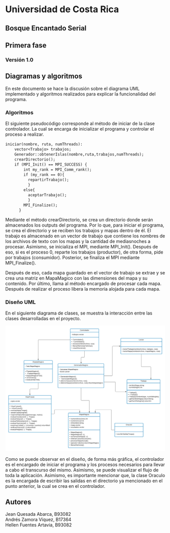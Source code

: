 # Universidad de Costa Rica
## Bosque Encantado Serial
## Primera fase
### Versión 1.0
## Diagramas y algoritmos
En este documento se hace la discusión sobre el diagrama UML implementado y algoritmos realizados para explicar la funcionalidad del programa.

### Algoritmos
El siguiente pseudocódigo corresponde al método de iniciar de la clase controlador. La cual se encarga de inicializar el programa y controlar el proceso a realizar.

```
iniciar(nombre, ruta, numThreads):
    vector<Trabajo> trabajos;
    Generador::obtenerIslas(nombre,ruta,trabajos,numThreads);
    crearDirectorio();
    if (MPI_Init() == MPI_SUCCESS) {
        int my_rank = MPI_Comm_rank();
        if (my_rank == 0){ 
          repartirTrabajo();
          }
        else{ 
          aceptarTrabajo();
          }
        MPI_Finalize();
      }
```
Mediante el método crearDirectorio, se crea un directorio donde serán almacenados los outputs del programa. Por lo que, para iniciar el programa, se crea el directorio y se reciben los trabajos y mapas dentro de él. El trabajo es almacenado en un vector de trabajo que contiene los nombres de los archivos de texto con los mapas y la cantidad de mediasnoches a procesar. Asimismo, se inicializa el MPI, mediante MPI_Init(). Después de eso, si es el proceso 0, reparte los trabajos (productor), de otra forma, pide por trabajos (consumidor). Posterior, se finaliza el MPI mediante MPI_Finalize().

Después de eso, cada mapa guardado en el vector de trabajo se extrae y se crea una matriz en MapaMagico con las dimensiones del mapa y su contenido. Por último, llama al método encargado de procesar cada mapa. Después de realizar el proceso libera la memoria alojada para cada mapa.

### Diseño UML

En el siguiente diagrama de clases, se muestra la interacción entre las clases desarrolladas en el proyecto.

![UML DESING](../img/UML.png)

Como se puede observar en el diseño, de forma más gráfica, el controlador es el encargado de iniciar el programa y los procesos necesarios para llevar a cabo el transcurso del mismo. Asimismo, se puede visualizar el flujo de toda la aplicación. Asimismo, es importante mencionar que, la clase Oraculo es la encargada de escribir las salidas en el directorio ya mencionado en el punto anterior, la cual se crea en el controlador.

## Autores

Jean Quesada Abarca, B93082\
Andrés Zamora Víquez, B17364\
Hellen Fuentes Artavia, B93082
